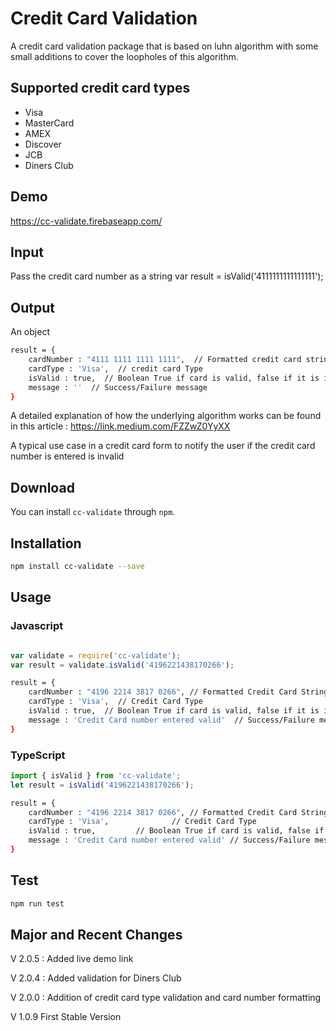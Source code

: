 # Credit Card Validation

A credit card validation package that is based on luhn algorithm with some small additions to cover the loopholes of this algorithm. 

## Supported credit card types

- Visa
- MasterCard
- AMEX
- Discover
- JCB
- Diners Club

## Demo

https://cc-validate.firebaseapp.com/


## Input

Pass the credit card number as a string
var result = isValid('4111111111111111');

## Output

An object

```sh
result = {
    cardNumber : "4111 1111 1111 1111",  // Formatted credit card string
    cardType : 'Visa',  // credit card Type
    isValid : true,  // Boolean True if card is valid, false if it is invalid
    message : ''  // Success/Failure message
}
```

A detailed explanation of how the underlying algorithm works can be found in this article :
 https://link.medium.com/FZZwZ0YyXX

A typical use case in a credit card form to notify the user if the credit card number is entered is invalid

## Download

You can install `cc-validate` through `npm`.

## Installation 
```sh
npm install cc-validate --save
```
## Usage
### Javascript
```javascript

var validate = require('cc-validate');
var result = validate.isValid('4196221438170266');

```
```sh
result = {
    cardNumber : "4196 2214 3817 0266", // Formatted Credit Card String
    cardType : 'Visa',  // Credit Card Type
    isValid : true,  // Boolean True if card is valid, false if it is invalid
    message : 'Credit Card number entered valid'  // Success/Failure message
}
```
### TypeScript
```typescript
import { isValid } from 'cc-validate';
let result = isValid('4196221438170266');
```
```sh
result = {
    cardNumber : "4196 2214 3817 0266", // Formatted Credit Card String
    cardType : 'Visa',		        // Credit Card Type
    isValid : true,			// Boolean True if card is valid, false if it is invalid
    message : 'Credit Card number entered valid' // Success/Failure message
}
```
## Test 
```sh
npm run test
```


## Major and Recent Changes

V 2.0.5 : 
Added live demo link

V 2.0.4 : 
Added validation for Diners Club

V 2.0.0 : 
Addition of credit card type validation and card number formatting

V 1.0.9
First Stable Version
